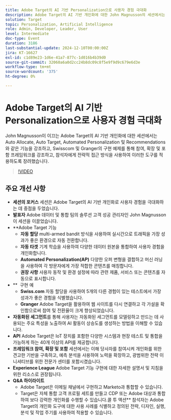```yaml
---
title: Adobe Target의 AI 기반 Personalization으로 사용자 경험 극대화
description: Adobe Target의 AI 기반 개인화에 대한 John Magnusson의 세션에서는 Engage, Expand 및 Embed 프레임워크를 강조하는 주요 기능과 예를 집중 조명했습니다.
solution: Target
topic: Personalization, Artificial Intelligence
role: Admin, Developer, Leader, User
level: Intermediate
doc-type: Event
duration: 3186
last-substantial-update: 2024-12-10T00:00:00Z
jira: KT-16627
exl-id: c1d89e23-1d6e-41a7-877c-1d016b4b39d0
source-git-commit: 32060a6a0d2cc24b8dc09c8f5e9f9d9c679e6d3e
workflow-type: tm+mt
source-wordcount: '375'
ht-degree: 0%

---
```


# Adobe Target의 AI 기반 Personalization으로 사용자 경험 극대화

John Magnusson이 이끄는 Adobe Target의 AI 기반 개인화에 대한 세션에서는 Auto Allocate, Auto Target, Automated Personalization 및 Recommendations와 같은 기능을 강조하고, Swisscom 및 Granger의 구현 예제를 통해 참여, 확장 및 포함 프레임워크를 강조하고, 참석자에게 전략적 접근 방식을 사용하여 이러한 도구를 적용하도록 장려했습니다.

>[!VIDEO](https://video.tv.adobe.com/v/3440934/?learn=on&enablevpops)

## 주요 개선 사항

* **세션의 포커스** 세션은 Adobe Target의 AI 기반 개인화로 사용자 경험을 극대화하는 데 중점을 두었습니다.
* **발표자** Adobe 데이터 및 통합 팀의 솔루션 고객 성공 관리자인 John Magnusson이 세션을 이끌었습니다.
* **Adobe Target 기능
   * **자동 할당** multi-armed bandit 방식을 사용하여 실시간으로 트래픽을 가장 성과가 좋은 환경으로 자동 전환합니다.
   * **자동 타겟** 기계 학습을 사용하여 다양한 데이터 원본을 통합하여 사용자 경험을 개인화합니다.
   * **Automated Personalization(AP)** 다양한 오퍼 변형을 결합하고 머신 러닝을 사용하여 각 방문자에게 가장 적합한 콘텐츠를 매칭합니다.
   * **권장 사항** 사용자 동작 및 환경 설정에 따라 관련 제품, 서비스 또는 콘텐츠를 자동으로 표시합니다.
* ** &#x200B; 구현 예
   * **Swiss.com** 자동 할당을 사용하여 5개의 다른 경험이 있는 테스트에서 가장 성과가 좋은 경험을 식별했습니다.
   * **Granger** Adobe Target을 활용하여 웹 사이트를 다시 연결하고 각 가설을 확인함으로써 참여 및 전환율이 크게 향상되었습니다.
* **자동화된 세그먼트**&#x200B;를 통해 사용자는 자동화된 세그먼트를 모델링하고 만드는 데 사용되는 주요 특성을 노출하여 AI 활동이 상승도를 생성하는 방법을 이해할 수 있습니다.
* **API** Adobe Target은 IoT 장치를 포함한 다양한 시스템과 현장 테스트 및 통합을 가능하게 하는 40개 이상의 API를 제공합니다.
* **프레임워크 참여, 확장 및 포함** 세션에서는 이해 당사자를 참여시켜 개인화를 위한 견고한 기반을 구축하고, 예측 분석을 사용하여 노력을 확장하고, 광범위한 전략 이니셔티브를 위한 전문가 센터를 포함시켰습니다.
* **Experience League** Adobe Target 기능 구현에 대한 자세한 설명서 및 지침을 위한 리소스로 권장됩니다.
* **Q&amp;A 하이라이트**
   * Adobe Target은 이메일 채널에서 구현하고 Marketo과 통합할 수 있습니다.
   * Target은 자체 통합 고객 프로필 세트를 만들고 CDP 또는 Adobe 대상과 통합하여 보다 강력한 개인화를 수행할 수 있습니다.콜 투 액션** 참석자는 Adobe Target의 개인화 도구에 대한 사용 사례를 식별하고 정의된 전략, 디자인, 실행, 분석 및 작업 주기를 사용하여 적용할 수 있습니다.
